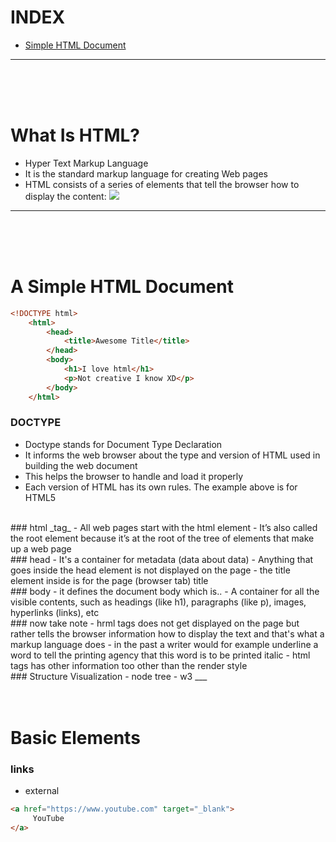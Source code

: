 # INDEX
- [Simple HTML Document](#Simple&nbsp;HTML&nbsp;Document)
___
<br><br><br>


# What Is HTML?
- Hyper Text Markup Language
- It is the standard markup language for creating Web pages
- HTML consists of a series of elements that tell the browser how to display the content: ![](element-tags-attr-plus-hr.jpg)
___
<br><br><br>

# A&nbsp;Simple&nbsp;HTML&nbsp;Document
```HTML
<!DOCTYPE html>
    <html>
        <head>
            <title>Awesome Title</title>
        </head>
        <body>
            <h1>I love html</h1>
            <p>Not creative I know XD</p>
        </body>
    </html>
```
### DOCTYPE
- Doctype stands for Document Type Declaration
- It informs the web browser about the type and version of HTML used in building the web document
- This helps the browser to handle and load it properly
- Each version of HTML has its own rules. The example above is for HTML5
<br>
### html _tag_
- All web pages start with the html element
- It’s also called the root element because it’s at the root of the tree of elements that make up a web page
<br>
### head
- It's a container for metadata (data about data)
- Anything that goes inside the head element is not displayed on the page
- the title element inside is for the page (browser tab) title
<br>
### body
- it defines the document body which is..
- A container for all the visible contents, such as headings (like h1), paragraphs (like p), images, hyperlinks (links), etc
<br>
### now take note
- hrml tags does not get displayed on the page but rather tells the browser information how to display the text and that's what a markup language does
- in the past a writer would for example underline a word to tell the printing agency that this word is to be printed italic
- html tags has other information too other than the render style
<br>
### Structure Visualization
- node tree
- w3
___
<br><br><br>

# Basic Elements
### links
- external
```HTML
<a href="https://www.youtube.com" target="_blank">
     YouTube
</a>
```

